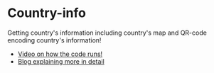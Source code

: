 # Country-info

Getting country's information including country's map and QR-code encoding country's information! 
- [Video on how the code runs!](https://www.youtube.com/watch?v=vCzvzrZSzeg&t=9s)
- [Blog explaining more in detail](https://chryzcodez.hashnode.dev/how-i-made-a-country-info-project-using-python)
